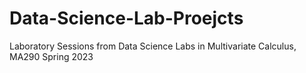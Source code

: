 # Data-Science-Lab-Proejcts
Laboratory Sessions from Data Science Labs in Multivariate Calculus, MA290 Spring 2023
